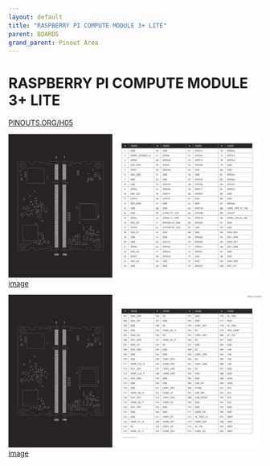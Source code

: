```yaml
---
layout: default
title: "RASPBERRY PI COMPUTE MODULE 3+ LITE"
parent: BOARDS
grand_parent: Pinout Area
---
```


# RASPBERRY PI COMPUTE MODULE 3+ LITE

<a href="https://www.PINOUTS.ORG/H05">PINOUTS.ORG/H05</a>

![image](./assets/80.png)  
[image](./assets/80.png)


![image](./assets/81.png)  
[image](./assets/81.png)
